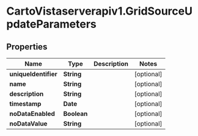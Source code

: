 # CartoVistaserverapiv1.GridSourceUpdateParameters

## Properties
Name | Type | Description | Notes
------------ | ------------- | ------------- | -------------
**uniqueIdentifier** | **String** |  | [optional] 
**name** | **String** |  | [optional] 
**description** | **String** |  | [optional] 
**timestamp** | **Date** |  | [optional] 
**noDataEnabled** | **Boolean** |  | [optional] 
**noDataValue** | **String** |  | [optional] 


